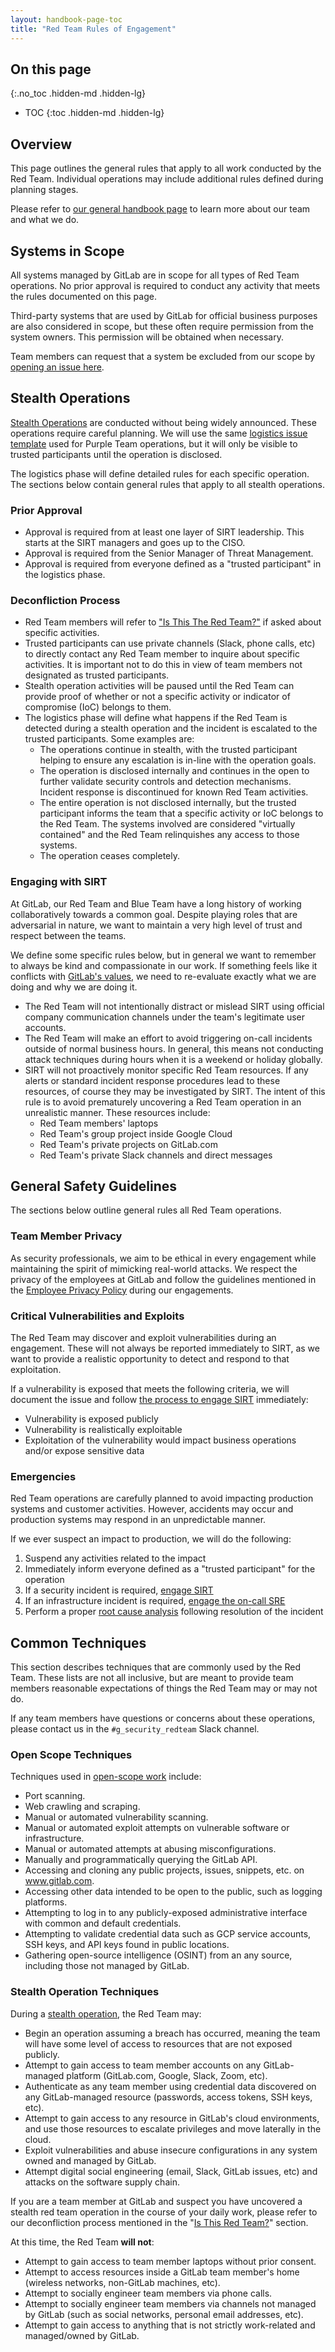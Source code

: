 ```yaml
---
layout: handbook-page-toc
title: "Red Team Rules of Engagement"
---
```


## On this page
{:.no_toc .hidden-md .hidden-lg}

- TOC
{:toc .hidden-md .hidden-lg}

## Overview

This page outlines the general rules that apply to all work conducted by the Red Team. Individual operations may include additional rules defined during planning stages.

Please refer to [our general handbook page](/handbook/security/threat-management/red-team) to learn more about our team and what we do.

## Systems in Scope

All systems managed by GitLab are in scope for all types of Red Team operations. No prior approval is required to conduct any activity that meets the rules documented on this page.

Third-party systems that are used by GitLab for official business purposes are also considered in scope, but these often require permission from the system owners. This permission will be obtained when necessary.

Team members can request that a system be excluded from our scope by [opening an issue here](https://gitlab.com/gitlab-com/gl-security/threatmanagement/redteam/redteam-internal/red-team-operations/-/issues/new).

## Stealth Operations

[Stealth Operations](/handbook/security/threat-management/red-team/#stealth-operations) are conducted without being widely announced. These operations require careful planning. We will use the same [logistics issue template](https://gitlab.com/gitlab-com/gl-security/threatmanagement/redteam/redteam-public/red-team-issue-templates/-/blob/main/.gitlab/issue_templates/02-logistics.md) used for Purple Team operations, but it will only be visible to trusted participants until the operation is disclosed.

The logistics phase will define detailed rules for each specific operation. The sections below contain general rules that apply to all stealth operations.

### Prior Approval

- Approval is required from at least one layer of SIRT leadership. This starts at the SIRT managers and goes up to the CISO.
- Approval is required from the Senior Manager of Threat Management.
- Approval is required from everyone defined as a "trusted participant" in the logistics phase.

### Deconfliction Process

- Red Team members will refer to ["Is This The Red Team?"](/handbook/security/threat-management/red-team/#is-this-the-red-team) if asked about specific activities.
- Trusted participants can use private channels (Slack, phone calls, etc) to directly contact any Red Team member to inquire about specific activities. It is important not to do this in view of team members not designated as trusted participants.
- Stealth operation activities will be paused until the Red Team can provide proof of whether or not a specific activity or indicator of compromise (IoC) belongs to them.
- The logistics phase will define what happens if the Red Team is detected during a stealth operation and the incident is escalated to the trusted participants. Some examples are:
  - The operations continue in stealth, with the trusted participant helping to ensure any escalation is in-line with the operation goals.
  - The operation is disclosed internally and continues in the open to further validate security controls and detection mechanisms. Incident response is discontinued for known Red Team activities.
  - The entire operation is not disclosed internally, but the trusted participant informs the team that a specific activity or IoC belongs to the Red Team. The systems involved are considered "virtually contained" and the Red Team relinquishes any access to those systems.
  - The operation ceases completely.

### Engaging with SIRT

At GitLab, our Red Team and Blue Team have a long history of working collaboratively towards a common goal. Despite playing roles that are adversarial in nature, we want to maintain a very high level of trust and respect between the teams.

We define some specific rules below, but in general we want to remember to always be kind and compassionate in our work. If something feels like it conflicts with [GitLab's values](/handbook/values), we need to re-evaluate exactly what we are doing and why we are doing it.

- The Red Team will not intentionally distract or mislead SIRT using official company communication channels under the team's legitimate user accounts.
- The Red Team will make an effort to avoid triggering on-call incidents outside of normal business hours. In general, this means not conducting attack techniques during hours when it is a weekend or holiday globally.
- SIRT will not proactively monitor specific Red Team resources. If any alerts or standard incident response procedures lead to these resources, of course they may be investigated by SIRT. The intent of this rule is to avoid prematurely uncovering a Red Team operation in an unrealistic manner. These resources include:
  - Red Team members' laptops
  - Red Team's group project inside Google Cloud
  - Red Team's private projects on GitLab.com
  - Red Team's private Slack channels and direct messages

## General Safety Guidelines

The sections below outline general rules all Red Team operations.

### Team Member Privacy

As security professionals, we aim to be ethical in every engagement while maintaining the spirit of mimicking real-world attacks. We respect the privacy of the employees at GitLab and follow the guidelines mentioned in the [Employee Privacy Policy](/handbook/legal/privacy/employee-privacy-policy/) during our engagements.

### Critical Vulnerabilities and Exploits

The Red Team may discover and exploit vulnerabilities during an engagement. These will not always be reported immediately to SIRT, as we want to provide a realistic opportunity to detect and respond to that exploitation.

If a vulnerability is exposed that meets the following criteria, we will document the issue and follow [the process to engage SIRT](/handbook/security/security-operations/sirt/sec-incident-response.html#engaging-sirt) immediately:

- Vulnerability is exposed publicly
- Vulnerability is realistically exploitable
- Exploitation of the vulnerability would impact business operations and/or expose sensitive data

### Emergencies

Red Team operations are carefully planned to avoid impacting production systems and customer activities. However, accidents may occur and production systems may respond in an unpredictable manner.

If we ever suspect an impact to production, we will do the following:

1. Suspend any activities related to the impact
1. Immediately inform everyone defined as a "trusted participant" for the operation
1. If a security incident is required, [engage SIRT](/handbook/security/security-operations/sirt/sec-incident-response.html#engaging-sirt)
1. If an infrastructure incident is required, [engage the on-call SRE](/handbook/engineering/infrastructure/incident-management/#reporting-an-incident)
1. Perform a proper [root cause analysis](/handbook/engineering/root-cause-analysis/) following resolution of the incident

## Common Techniques

This section describes techniques that are commonly used by the Red Team. These lists are not all inclusive, but are meant to provide team members reasonable expectations of things the Red Team may or may not do.

If any team members have questions or concerns about these operations, please contact us in the `#g_security_redteam` Slack channel.

### Open Scope Techniques

Techniques used in [open-scope work](./#open-scope-work) include:

- Port scanning.
- Web crawling and scraping.
- Manual or automated vulnerability scanning.
- Manual or automated exploit attempts on vulnerable software or infrastructure.
- Manual or automated attempts at abusing misconfigurations.
- Manually and programmatically querying the GitLab API.
- Accessing and cloning any public projects, issues, snippets, etc. on www.gitlab.com.
- Accessing other data intended to be open to the public, such as logging platforms.
- Attempting to log in to any publicly-exposed administrative interface with common and default credentials.
- Attempting to validate credential data such as GCP service accounts, SSH keys, and API keys found in public locations.
- Gathering open-source intelligence (OSINT) from an any source, including those not managed by GitLab.

### Stealth Operation Techniques

During a [stealth operation](./#stealth-operations), the Red Team may:

* Begin an operation assuming a breach has occurred, meaning the team will have some level of access to resources that are not exposed publicly.
* Attempt to gain access to team member accounts on any GitLab-managed platform (GitLab.com, Google, Slack, Zoom, etc).
* Authenticate as any team member using credential data discovered on any GitLab-managed resource (passwords, access tokens, SSH keys, etc).
* Attempt to gain access to any resource in GitLab's cloud environments, and use those resources to escalate privileges and move laterally in the cloud.
* Exploit vulnerabilities and abuse insecure configurations in any system owned and managed by GitLab.
* Attempt digital social engineering (email, Slack, GitLab issues, etc) and attacks on the software supply chain.

If you are a team member at GitLab and suspect you have uncovered a stealth red team operation in the course of your daily work, please refer to our deconfliction process mentioned in the "[Is This Red Team?](./#is-this-the-red-team)" section.

At this time, the Red Team **will not**:

* Attempt to gain access to team member laptops without prior consent.
* Attempt to access resources inside a GitLab team member's home (wireless networks, non-GitLab machines, etc).
* Attempt to socially engineer team members via phone calls.
* Attempt to socially engineer team members via channels not managed by GitLab (such as social networks, personal email addresses, etc).
* Attempt to gain access to anything that is not strictly work-related and managed/owned by GitLab.
